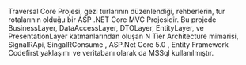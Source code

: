 Traversal Core Projesi, gezi turlarının düzenlendiği, rehberlerin, tur rotalarının olduğu bir ASP .NET Core MVC Projesidir. Bu projede BusinessLayer, DataAccessLayer, DTOLayer, EntityLayer, ve PresentationLayer katmanlarından oluşan N Tier Architecture mimarisi, SignalRApi, SingalRConsume , ASP.Net Core 5.0 ,  Entity Framework Codefirst yaklaşımı ve veritabanı olarak da MSSql kullanılmıştır.
